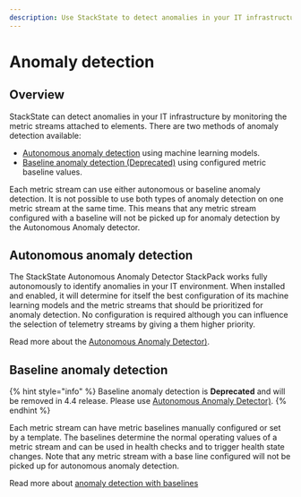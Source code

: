 ```yaml
---
description: Use StackState to detect anomalies in your IT infrastructure
---
```


# Anomaly detection

## Overview

StackState can detect anomalies in your IT infrastructure by monitoring the metric streams attached to elements. There are two methods of anomaly detection available:

* [Autonomous anomaly detection](anomaly-detection.md#autonomous-anomaly-detection) using machine learning models.
* [Baseline anomaly detection \(Deprecated\)](anomaly-detection.md#baseline-anomaly-detection) using configured metric baseline values.

Each metric stream can use either autonomous or baseline anomaly detection. It is not possible to use both types of anomaly detection on one metric stream at the same time. This means that any metric stream configured with a baseline will not be picked up for anomaly detection by the Autonomous Anomaly detector.

## Autonomous anomaly detection

The StackState Autonomous Anomaly Detector StackPack works fully autonomously to identify anomalies in your IT environment. When installed and enabled, it will determine for itself the best configuration of its machine learning models and the metric streams that should be prioritized for anomaly detection. No configuration is required although you can influence the selection of telemetry streams by giving a them higher priority.

Read more about the [Autonomous Anomaly Detector)](../../stackpacks/add-ons/aad.md).

## Baseline anomaly detection

{% hint style="info" %}
Baseline anomaly detection is **Deprecated** and will be removed in 4.4 release. Please use [Autonomous Anomaly Detector)](../../stackpacks/add-ons/aad.md).
{% endhint %}

Each metric stream can have metric baselines manually configured or set by a template. The baselines determine the normal operating values of a metric stream and can be used in health checks and to trigger health state changes. Note that any metric stream with a base line configured will not be picked up for autonomous anomaly detection.

Read more about [anomaly detection with baselines](../health-state-and-event-notifications/anomaly-detection-with-baselines.md)
